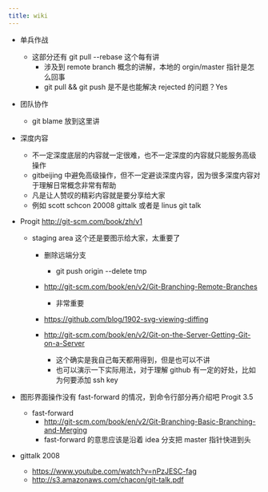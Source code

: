 ```yaml
---
title: wiki
---
```


- 单兵作战
  - 这部分还有 git pull --rebase 这个每有讲
    - 涉及到 remote branch 概念的讲解，本地的 orgin/master 指针是怎么回事
    - git pull && git push 是不是也能解决 rejected 的问题？Yes

- 团队协作
  - git blame 放到这里讲

- 深度内容
  - 不一定深度底层的内容就一定很难，也不一定深度的内容就只能服务高级操作
  - gitbeijing 中避免高级操作，但不一定避谈深度内容，因为很多深度内容对于理解日常概念非常有帮助
  - 凡是让人赞叹的精彩内容就是要分享给大家
  - 例如 scott schcon 20008 gittalk 或者是 linus git talk

- Progit http://git-scm.com/book/zh/v1
  - staging area 这个还是要图示给大家，太重要了
    - 删除远端分支
      - git push origin --delete tmp
    - http://git-scm.com/book/en/v2/Git-Branching-Remote-Branches
      - 非常重要

    - https://github.com/blog/1902-svg-viewing-diffing

    - http://git-scm.com/book/en/v2/Git-on-the-Server-Getting-Git-on-a-Server
      - 这个确实是我自己每天都用得到，但是也可以不讲
      - 也可以演示一下实际用法，对于理解 github 有一定的好处，比如为何要添加 ssh key

- 图形界面操作没有 fast-forward 的情况，到命令行部分再介绍吧
  Progit 3.5
    - fast-forward
      - http://git-scm.com/book/en/v2/Git-Branching-Basic-Branching-and-Merging
      - fast-forward 的意思应该是沿着 idea 分支把 master 指针快进到头
- gittalk 2008
  - https://www.youtube.com/watch?v=nPzJESC-fag
  - http://s3.amazonaws.com/chacon/git-talk.pdf


